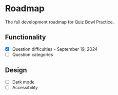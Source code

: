 # Roadmap
The full development roadmap for Quiz Bowl Practice.

## Functionality
- [x] Question difficulties - September 19, 2024
- [ ] Question categories

## Design
- [ ] Dark mode
- [ ] Accessibility
